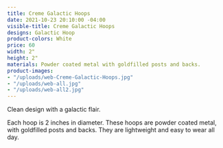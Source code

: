 ```yaml
---
title: Creme Galactic Hoops
date: 2021-10-23 20:10:00 -04:00
visible-title: Creme Galactic Hoops
designs: Galactic Hoop
product-colors: White
price: 60
width: 2"
height: 2"
materials: Powder coated metal with goldfilled posts and backs.
product-images:
- "/uploads/web-Creme-Galactic-Hoops.jpg"
- "/uploads/web-all.jpg"
- "/uploads/web-all2.jpg"
---
```


Clean design with a galactic flair.

Each hoop is 2 inches in diameter. These hoops are powder coated metal, with goldfilled posts and backs. They are lightweight and easy to wear all day.